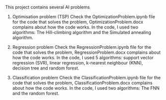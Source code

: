 This project contains several AI problems


1. Optimisation problem (TSP)
Check the OptimizationProblem.ipynb file for the code that solves the problem, OptimizationProblem.docx complains about how the code works.
In the code, I used two algorithms: The Hill-climbing algorithm and the Simulated annealing algorithm.

2. Regression problem
Check the RegressionProblem.ipynb file for the code that solves the problem, RegressionProblem.docx complains about how the code works.
In the code, I used 5 algorithms: support vector regression (SVR), linear regression, k-nearest neighbour (KNN), decision tree and random forest.

3. Classification problem
Check the ClassificationProblem.ipynb file for the code that solves the problem, ClassificationProblem.docx complains about how the code works.
In the code, I used two algorithms: The FNN and the random forest.
